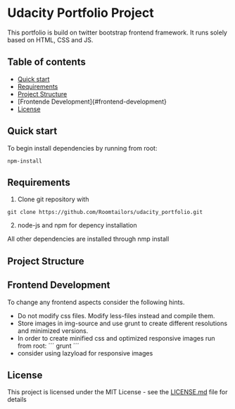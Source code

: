 # Udacity Portfolio Project

This portfolio is build on twitter bootstrap frontend framework. It runs solely based on HTML, CSS and JS.

## Table of contents

* [Quick start](#quick-start)
* [Requirements](#requirements)
* [Project Structure](#project-structure)
* [Frontende Development]{#frontend-development}
* [License](#license)


## Quick start

To begin install dependencies by running from root:

```
npm-install
```

## Requirements

1. Clone git repository with 

```
git clone https://github.com/Roomtailors/udacity_portfolio.git
```

2. node-js and npm for depency installation

All other dependencies are installed through nmp install

## Project Structure

## Frontend Development

To change any frontend aspects consider the following hints.

- Do not modify css files. Modify less-files instead and compile them.
- Store images in img-source and use grunt to create different resolutions and minimized versions.
- In order to create minified css and optimized responsive images run from root:
´´´
grunt
´´´
- consider using lazyload for responsive images

## License

This project is licensed under the MIT License - see the [LICENSE.md](LICENSE.md) file for details
